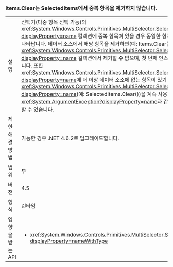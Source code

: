 ### <a name="itemsclear-does-not-remove-duplicates-from-selecteditems"></a>Items.Clear는 SelectedItems에서 중복 항목을 제거하지 않습니다.

|   |   |
|---|---|
|설명|선택기(다중 항목 선택 가능)의 <xref:System.Windows.Controls.Primitives.MultiSelector.SelectedItems?displayProperty=name> 컬렉션에 중복 항목이 있을 경우 동일한 항목이 두 번 이상 나타납니다.  데이터 소스에서 해당 항목을 제거하면(예: Items.Clear를 호출하여) <xref:System.Windows.Controls.Primitives.MultiSelector.SelectedItems?displayProperty=name> 컬렉션에서 제거할 수 없으며, 첫 번째 인스턴스만 제거됩니다. 또한 <xref:System.Windows.Controls.Primitives.MultiSelector.SelectedItems?displayProperty=name>에 더 이상 데이터 소소에 없는 항목이 있기 때문에, <xref:System.Windows.Controls.Primitives.MultiSelector.SelectedItems?displayProperty=name>(예: SelectedItems.Clear())을 계속 사용하면 <xref:System.ArgumentException?displayProperty=name>과 같은 문제가 발생할 수 있습니다.|
|제안 해결 방법|가능한 경우 .NET 4.6.2로 업그레이드합니다.|
|범위|부|
|버전|4.5|
|형식|런타임|
|영향을 받는 API|<ul><li><xref:System.Windows.Controls.Primitives.MultiSelector.SelectedItems?displayProperty=nameWithType></li></ul>|

